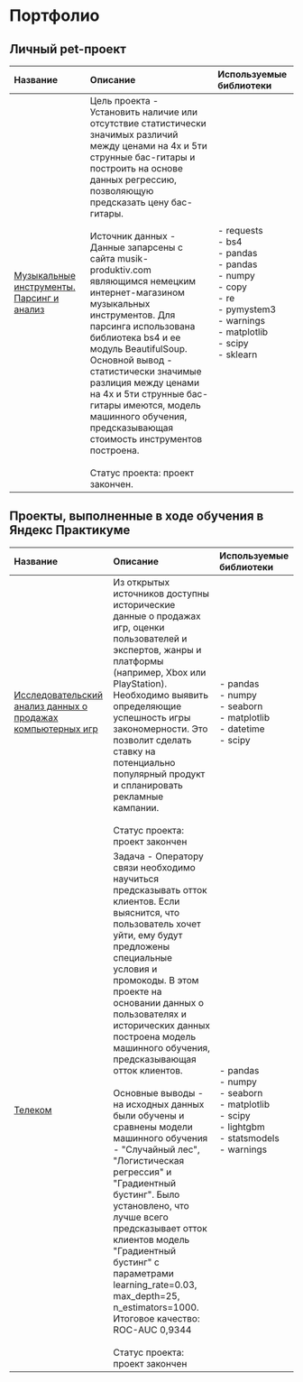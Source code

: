 # Портфолио

## Личный pet-проект

| Название | Описание | Используемые библиотеки |
| :-------------------- | :--------------------- |:---------------------------|
| [Музыкальные инструменты. Парсинг и анализ](https://github.com/atamanovalex/Portfolio/tree/main/Musical-instruments-parsing-and-analysis) | Цель проекта - Установить наличие или отсутствие статистически значимых различий между ценами на 4х и 5ти струнные бас-гитары и построить на основе данных регрессию, позволяющую предсказать цену бас-гитары. <br/> <br/> Источник данных - Данные запарсены с сайта musik-produktiv.com являющимся немецким интернет-магазином музыкальных инструментов. Для парсинга использована библиотека bs4 и ее модуль BeautifulSoup. <br/> Основной вывод - статистически значимые разлиция между ценами на 4х и 5ти струнные бас-гитары имеются, модель машинного обучения, предсказывающая стоимость инструментов построена. <br/> <br/> Статус проекта: проект закончен. | - requests <br/> - bs4 <br/> - pandas <br/> - pandas <br/> - numpy <br/> - copy <br/> - re <br/> - pymystem3 <br/> - warnings <br/> - matplotlib <br/> - scipy <br/> - sklearn

## Проекты, выполненные в ходе обучения в Яндекс Практикуме

| Название | Описание | Используемые библиотеки |
| :-------------------- | :--------------------- |:---------------------------|
| [Исследовательский анализ данных о продажах компьютерных игр](https://github.com/atamanovalex/Portfolio/tree/main/Games-data-analysys) | Из открытых источников доступны исторические данные о продажах игр, оценки пользователей и экспертов, жанры и платформы (например, Xbox или PlayStation). Необходимо выявить определяющие успешность игры закономерности. Это позволит сделать ставку на потенциально популярный продукт и спланировать рекламные кампании. <br/> <br/>  Статус проекта: проект закончен | - pandas <br/> - numpy <br/> - seaborn <br/> - matplotlib <br/> - datetime <br/> - scipy
| [Телеком](https://github.com/atamanovalex/Portfolio/tree/main/Telecom) | Задача - Оператору связи необходимо научиться предсказывать отток клиентов. Если выяснится, что пользователь хочет уйти, ему будут предложены специальные условия и промокоды. В этом проекте на основании данных о пользователях и исторических данных построена модель машинного обучения, предсказывающая отток клиентов. <br/> <br/>  Основные выводы - на исходных данных были обучены и сравнены модели машинного обучения - "Случайный лес", "Логистическая регрессия" и "Градиентный бустинг". Было установлено, что лучше всего предсказывает отток клиентов модель "Градиентный бустинг" с параметрами learning_rate=0.03, max_depth=25, n_estimators=1000. Итоговое качество: ROC-AUC 0,9344 <br/> <br/>  Статус проекта: проект закончен | - pandas <br/> - numpy <br/> - seaborn <br/> - matplotlib <br/> - scipy <br/> - lightgbm <br/> - statsmodels <br/> - warnings
